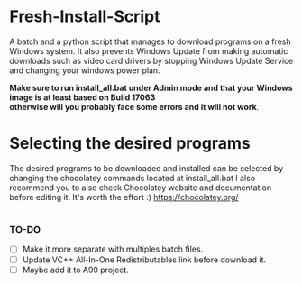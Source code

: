 # Fresh-Install-Script
A batch and a python script that manages to download programs on a fresh Windows system.
It also prevents Windows Update from making automatic downloads such as video card drivers by stopping Windows Update Service and changing your windows power plan.

**Make sure to run install_all.bat under Admin mode and that your Windows image is at least based on Build 17063<br>
 otherwise will you probably face some errors and it will not work**.

# Selecting the desired programs
The desired programs to be downloaded and installed can be selected by changing the chocolatey commands located at install_all.bat
I also recommend you to also check Chocolatey website and documentation before editing it. It's worth the effort :) 
https://chocolatey.org/

#
### TO-DO

- [ ] Make it more separate with multiples batch files.
- [ ] Update VC++ All-In-One Redistributables link before download it.
- [ ] Maybe add it to A99 project. 

